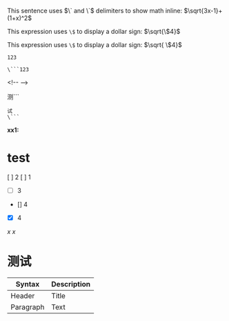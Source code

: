 This sentence uses $\` and \`$ delimiters to show math inline:  $`\sqrt{3x-1}+(1+x)^2`$

This expression uses `\$` to display a dollar sign: $\sqrt{\$4}$

This expression uses `\$` to display a dollar sign: $\sqrt{ \$4}$

```123```

`\```123`

\<!--
\-->

测\```
```
试
\```
```

__xx1:__
# test

  [ ] 2
  [ ] 1
  - [ ] 3
  - [] 4
  - [x] 4


*x*
_x_

<h1
>测试


</h1>

| Syntax      | Description |
| ----------- | ----------- |
|Header| Title       |
|Paragraph| Text        |
